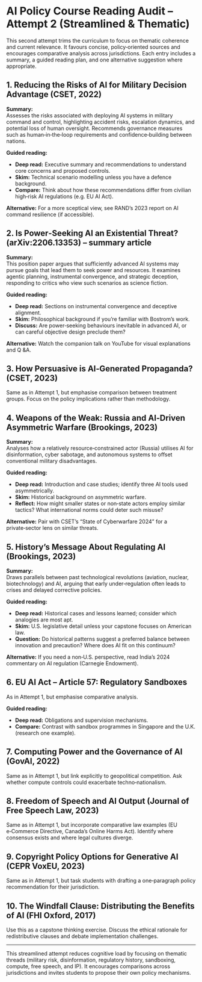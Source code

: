 # AI Policy Course Reading Audit – Attempt 2 (Streamlined & Thematic)

This second attempt trims the curriculum to focus on thematic coherence and current relevance. It favours concise, policy‑oriented sources and encourages comparative analysis across jurisdictions. Each entry includes a summary, a guided reading plan, and one alternative suggestion where appropriate.

## 1. Reducing the Risks of AI for Military Decision Advantage (CSET, 2022)

**Summary:**  
Assesses the risks associated with deploying AI systems in military command and control, highlighting accident risks, escalation dynamics, and potential loss of human oversight. Recommends governance measures such as human‑in‑the‑loop requirements and confidence‑building between nations.

**Guided reading:**
- **Deep read:** Executive summary and recommendations to understand core concerns and proposed controls.  
- **Skim:** Technical scenario modelling unless you have a defence background.  
- **Compare:** Think about how these recommendations differ from civilian high‑risk AI regulations (e.g. EU AI Act).  

**Alternative:** For a more sceptical view, see RAND’s 2023 report on AI command resilience (if accessible).

## 2. Is Power‑Seeking AI an Existential Threat? (arXiv:2206.13353) – summary article

**Summary:**  
This position paper argues that sufficiently advanced AI systems may pursue goals that lead them to seek power and resources. It examines agentic planning, instrumental convergence, and strategic deception, responding to critics who view such scenarios as science fiction.

**Guided reading:**
- **Deep read:** Sections on instrumental convergence and deceptive alignment.  
- **Skim:** Philosophical background if you’re familiar with Bostrom’s work.  
- **Discuss:** Are power‑seeking behaviours inevitable in advanced AI, or can careful objective design preclude them?

**Alternative:** Watch the companion talk on YouTube for visual explanations and Q &A.

## 3. How Persuasive is AI‑Generated Propaganda? (CSET, 2023)

Same as in Attempt 1, but emphasise comparison between treatment groups. Focus on the policy implications rather than methodology.

## 4. Weapons of the Weak: Russia and AI‑Driven Asymmetric Warfare (Brookings, 2023)

**Summary:**  
Analyses how a relatively resource‑constrained actor (Russia) utilises AI for disinformation, cyber sabotage, and autonomous systems to offset conventional military disadvantages.

**Guided reading:**
- **Deep read:** Introduction and case studies; identify three AI tools used asymmetrically.  
- **Skim:** Historical background on asymmetric warfare.  
- **Reflect:** How might smaller states or non‑state actors employ similar tactics? What international norms could deter such misuse?

**Alternative:** Pair with CSET’s “State of Cyberwarfare 2024” for a private‑sector lens on similar threats.

## 5. History’s Message About Regulating AI (Brookings, 2023)

**Summary:**  
Draws parallels between past technological revolutions (aviation, nuclear, biotechnology) and AI, arguing that early under‑regulation often leads to crises and delayed corrective policies.

**Guided reading:**
- **Deep read:** Historical cases and lessons learned; consider which analogies are most apt.  
- **Skim:** U.S. legislative detail unless your capstone focuses on American law.  
- **Question:** Do historical patterns suggest a preferred balance between innovation and precaution? Where does AI fit on this continuum?

**Alternative:** If you need a non‑U.S. perspective, read India’s 2024 commentary on AI regulation (Carnegie Endowment).

## 6. EU AI Act – Article 57: Regulatory Sandboxes

As in Attempt 1, but emphasise comparative analysis.  

**Guided reading:**
- **Deep read:** Obligations and supervision mechanisms.  
- **Compare:** Contrast with sandbox programmes in Singapore and the U.K. (research one example).  

## 7. Computing Power and the Governance of AI (GovAI, 2022)

Same as in Attempt 1, but link explicitly to geopolitical competition. Ask whether compute controls could exacerbate techno‑nationalism.

## 8. Freedom of Speech and AI Output (Journal of Free Speech Law, 2023)

Same as in Attempt 1, but incorporate comparative law examples (EU e‑Commerce Directive, Canada’s Online Harms Act). Identify where consensus exists and where legal cultures diverge.

## 9. Copyright Policy Options for Generative AI (CEPR VoxEU, 2023)

Same as in Attempt 1, but task students with drafting a one‑paragraph policy recommendation for their jurisdiction.

## 10. The Windfall Clause: Distributing the Benefits of AI (FHI Oxford, 2017)

Use this as a capstone thinking exercise. Discuss the ethical rationale for redistributive clauses and debate implementation challenges.

---

This streamlined attempt reduces cognitive load by focusing on thematic threads (military risk, disinformation, regulatory history, sandboxing, compute, free speech, and IP). It encourages comparisons across jurisdictions and invites students to propose their own policy mechanisms.
